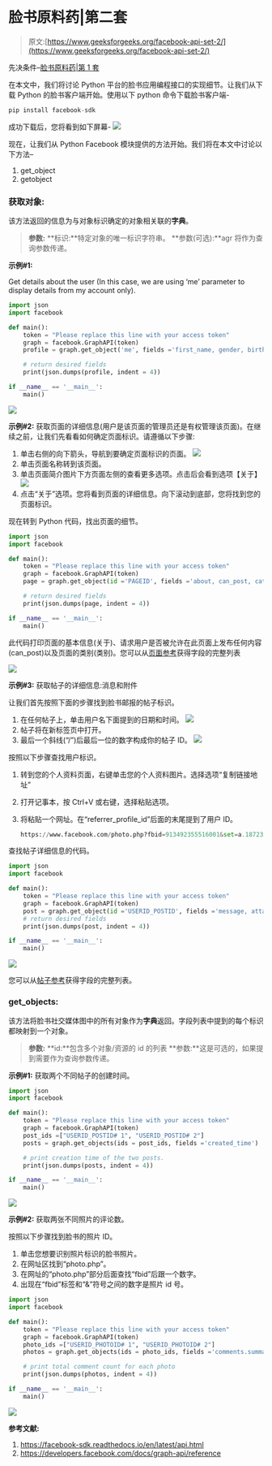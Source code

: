 # 脸书原料药|第二套

> 原文:[https://www.geeksforgeeks.org/facebook-api-set-2/](https://www.geeksforgeeks.org/facebook-api-set-2/)

先决条件–[脸书原料药|第 1 套](https://www.geeksforgeeks.org/facebook-api-set-1/)

在本文中，我们将讨论 Python 平台的脸书应用编程接口的实现细节。让我们从下载 Python 的脸书客户端开始。使用以下 python 命令下载脸书客户端-

```py
pip install facebook-sdk 
```

成功下载后，您将看到如下屏幕-
![](img/bd52e69bd268060492412dce72b9207c.png)

现在，让我们从 Python Facebook 模块提供的方法开始。我们将在本文中讨论以下方法–

1.  get_object
2.  getobject

### 获取对象:

该方法返回的信息为与对象标识确定的对象相关联的**字典**。

> **参数:**
> **标识:**特定对象的唯一标识字符串。
> **参数(可选):**agr 将作为查询参数传递。

**示例#1:**

Get details about the user (In this case, we are using ‘me’ parameter to display details from my account only).

```py
import json
import facebook

def main():
    token = "Please replace this line with your access token"
    graph = facebook.GraphAPI(token)
    profile = graph.get_object('me', fields ='first_name, gender, birthday, email') 

    # return desired fields
    print(json.dumps(profile, indent = 4))

if __name__ == '__main__':
    main()
```

![](img/8dde3e5560c7538b329d742daf93c5af.png)

**示例#2:**
获取页面的详细信息(用户是该页面的管理员还是有权管理该页面)。在继续之前，让我们先看看如何确定页面标识。请遵循以下步骤:

1.  单击右侧的向下箭头，导航到要确定页面标识的页面。
    ![](img/bea148945a2eddd8658a264e2cf9589c.png)
2.  单击页面名称转到该页面。
3.  单击页面简介图片下方页面左侧的查看更多选项。点击后会看到选项【关于】
    ![](img/3361b3c4957bc4ec59c30b8a0d6e897c.png)
4.  点击“关于”选项。您将看到页面的详细信息。向下滚动到底部，您将找到您的页面标识。

现在转到 Python 代码，找出页面的细节。

```py
import json
import facebook

def main():
    token = "Please replace this line with your access token"
    graph = facebook.GraphAPI(token)
    page = graph.get_object(id ='PAGEID', fields ='about, can_post, category')

    # return desired fields
    print(json.dumps(page, indent = 4))

if __name__ == '__main__':
    main()
```

此代码打印页面的基本信息(关于)、请求用户是否被允许在此页面上发布任何内容(can_post)以及页面的类别(类别)。您可以从[页面参考](https://developers.facebook.com/docs/graph-api/reference/page)获得字段的完整列表

![](img/a7c74d8a749bd756b5d89f2c13ddae78.png)

**示例#3:** 获取帖子的详细信息:消息和附件

让我们首先按照下面的步骤找到脸书邮报的帖子标识。

1.  在任何帖子上，单击用户名下面提到的日期和时间。
    ![](img/a33382bef5b578a386982c6b799516cd.png)
2.  帖子将在新标签页中打开。
3.  最后一个斜线(“/”)后最后一位的数字构成你的帖子 ID。
    ![](img/45e75f6af8c7dbe7d8e8d76b080ac3b6.png)

按照以下步骤查找用户标识。

1.  转到您的个人资料页面，右键单击您的个人资料图片。选择选项“复制链接地址”
2.  打开记事本，按 Ctrl+V 或右键，选择粘贴选项。
3.  将粘贴一个网址。在“referrer_profile_id”后面的末尾提到了用户 ID。

    ```py
    https://www.facebook.com/photo.php?fbid=913492355516001&set=a.187231114642052&type=3&source=11&referrer_profile_id=100000677755756
    ```

查找帖子详细信息的代码。

```py
import json
import facebook

def main():
    token = "Please replace this line with your access token"
    graph = facebook.GraphAPI(token)
    post = graph.get_object(id ='USERID_POSTID', fields ='message, attachments{description}')
    # return desired fields
    print(json.dumps(post, indent = 4))

if __name__ == '__main__':
    main()
```

![](img/3010b492e5df6573dd01f53c1aea6459.png)

您可以从[帖子参考](https://developers.facebook.com/docs/graph-api/reference/v3.3/post)获得字段的完整列表。

### get_objects:

该方法将脸书社交媒体图中的所有对象作为**字典**返回。字段列表中提到的每个标识都映射到一个对象。

> **参数:**
> **id:**包含多个对象/资源的 id 的列表
> **参数:**这是可选的，如果提到需要作为查询参数传递。

**示例#1:** 获取两个不同帖子的创建时间。

```py
import json
import facebook

def main():
    token = "Please replace this line with your access token"
    graph = facebook.GraphAPI(token)
    post_ids =["USERID_POSTID# 1", "USERID_POSTID# 2"]
    posts = graph.get_objects(ids = post_ids, fields ='created_time')

    # print creation time of the two posts.
    print(json.dumps(posts, indent = 4))

if __name__ == '__main__':
    main()
```

![](img/7f1727063ccfb6f14db65e9bc212fb77.png)

**示例#2:** 获取两张不同照片的评论数。

按照以下步骤找到脸书的照片 ID。

1.  单击您想要识别照片标识的脸书照片。
2.  在网址区找到“photo.php”。
3.  在网址的“photo.php”部分后面查找“fbid”后跟一个数字。
4.  出现在“fbid”标签和“&”符号之间的数字是照片 id 号。

```py
import json
import facebook

def main():
    token = "Please replace this line with your access token"
    graph = facebook.GraphAPI(token)
    photo_ids =["USERID_PHOTOID# 1", "USERID_PHOTOID# 2"]
    photos = graph.get_objects(ids = photo_ids, fields ='comments.summary(true)')

    # print total comment count for each photo
    print(json.dumps(photos, indent = 4))

if __name__ == '__main__':
    main()
```

![](img/373b92b145cc74a3e2011f997c8b70f6.png)

**参考文献:**

1.  https://facebook-sdk.readthedocs.io/en/latest/api.html
2.  https://developers.facebook.com/docs/graph-api/reference
